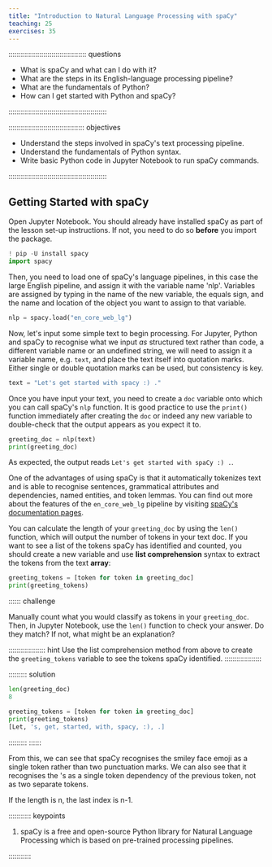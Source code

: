 ```yaml
---
title: "Introduction to Natural Language Processing with spaCy"
teaching: 25
exercises: 35
---
```


:::::::::::::::::::::::::::::::::::::: questions 

- What is spaCy and what can I do with it?
- What are the steps in its English-language processing pipeline?
- What are the fundamentals of Python?
- How can I get started with Python and spaCy?

::::::::::::::::::::::::::::::::::::::::::::::::

::::::::::::::::::::::::::::::::::::: objectives

- Understand the steps involved in spaCy's text processing pipeline.
- Understand the fundamentals of Python syntax.
- Write basic Python code in Jupyter Notebook to run spaCy commands.

::::::::::::::::::::::::::::::::::::::::::::::::

## Getting Started with spaCy

Open Jupyter Notebook. You should already have installed spaCy as part of the lesson set-up instructions. If not, you need to do so **before** you import the package. 

```python
! pip -U install spacy
import spacy
```
Then, you need to load one of spaCy's language pipelines, in this case the large English pipeline, and assign it with the variable name 'nlp'. Variables are assigned by typing in the name of the new variable, the equals sign, and the name and location of the object you want to assign to that variable.
```python
nlp = spacy.load("en_core_web_lg")
```
Now, let's input some simple text to begin processing. For Jupyter, Python and spaCy to recognise what we input *as* structured text rather than code, a different variable name or an undefined string, we will need to assign it a variable name, e.g. ```text```, and place the text itself into quotation marks. Either single or double quotation marks can be used, but consistency is key.
```python
text = "Let's get started with spacy :) ."
```
Once you have input your text, you need to create a ```doc``` variable onto which you can call spaCy's ```nlp``` function. It is good practice to use the ```print()``` function immediately after creating the ```doc``` or indeed any new variable to double-check that the output appears as you expect it to.
```python
greeting_doc = nlp(text)
print(greeting_doc)
```
As expected, the output reads ```Let's get started with spaCy :) .```.

One of the advantages of using spaCy is that it automatically tokenizes text and is able to recognise sentences, grammatical attributes and dependencies, named entities, and token lemmas. You can find out more about the features of the ```en_core_web_lg``` pipeline by visiting [spaCy's documentation pages](https://spacy.io/models/en#en_core_web_lg).

You can calculate the length of your ```greeting_doc``` by using the ```len()``` function, which will output the number of tokens in your text doc. If you want to see a list of the tokens spaCy has identified and counted, you should create a new variable and use **list comprehension** syntax to extract the tokens from the text **array**:
```python
greeting_tokens = [token for token in greeting_doc]
print(greeting_tokens)
```
:::::: challenge

Manually count what you would classify as tokens in your ```greeting_doc```. Then, in Jupyter Notebook, use the ```len()``` function to check your answer. Do they match? If not, what might be an explanation? 

:::::::::::::::::: hint 
Use the list comprehension method from above to create the ```greeting_tokens``` variable to see the tokens spaCy identified.
::::::::::::::::::

::::::::: solution
```python
len(greeting_doc)
8

greeting_tokens = [token for token in greeting_doc]
print(greeting_tokens)
[Let, 's, get, started, with, spacy, :), .]
```
:::::::::
::::::

From this, we can see that spaCy recognises the smiley face emoji as a single token rather than two punctuation marks. We can also see that it recognises the 's as a single token dependency of the previous token, not as two separate tokens. 


If the length is n, the last index is n-1.

::::::::::: keypoints

1. spaCy is a free and open-source Python library for Natural Language Processing which is based on pre-trained processing pipelines. 

:::::::::::

